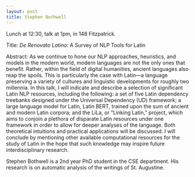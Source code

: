```yaml
---
layout: post
title: Stephen Bothwell
---
```


Lunch at 12:30, talk at 1pm, in 148 Fitzpatrick.

Title: _De Renovato Latino_: A Survey of NLP Tools for Latin

Abstract: As we continue to hone our NLP approaches, heuristics, and models in the modern world, modern languages are not the only ones that benefit. Rather, within the field of digital humanities, ancient languages also reap the spoils. This is particularly the case with Latin—a language preserving a variety of cultures and linguistic developments for roughly two millennia. In this talk, I will indicate and describe a selection of significant Latin NLP resources, including the following: a set of five Latin dependency treebanks designed under the Universal Dependency (UD) framework; a large language model for Latin, Latin BERT, trained upon the sum of ancient and modern Latin corpora; and the LiLa, or “Linking Latin,” project, which aims to conjoin a plethora of disparate Latin resources under one framework in order to allow for deeper analyses of the language. Both theoretical intuitions and practical applications will be discussed. I will conclude by mentioning other available computational resources for the study of Latin in the hope that such knowledge may inspire future interdisciplinary research.

Stephen Bothwell is a 2nd year PhD student in the CSE department. His research is on automatic analysis of the writings of St. Augustine.

